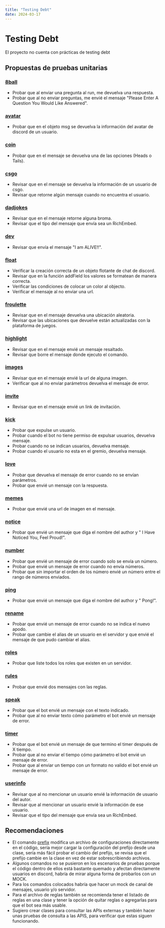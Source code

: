 ```yaml
---
title: "Testing Debt"
date: 2024-03-17
---
```


# Testing Debt
El proyecto no cuenta con prácticas de testing debt

## Propuestas de pruebas unitarias

### [8ball](https://github.com/CSDT-ECI/Ricardo-Martinez-advanced-discord-bot-easy-install/tree/master/src/commands/8ball.js)

- Probar que al enviar una pregunta al run, me devuelva una respuesta.
- Probar que al no enviar preguntas, me envié el mensaje "Please Enter A Question You Would Like Answered".

### [avatar](https://github.com/CSDT-ECI/Ricardo-Martinez-advanced-discord-bot-easy-install/tree/master/src/commands/avatar.js)
- Probar que en el objeto msg se devuelva la información del avatar de discord de un usuario.

### [coin](https://github.com/CSDT-ECI/Ricardo-Martinez-advanced-discord-bot-easy-install/tree/master/src/commands/coin.js)
- Probar que en el mensaje se devuelva una de las opciones (Heads o Tails).

### [csgo](https://github.com/CSDT-ECI/Ricardo-Martinez-advanced-discord-bot-easy-install/tree/master/src/commands/csgo.js)
- Revisar que en el mensaje se devuelva la información de un usuario de csgo.
- Revisar que retorne algún mensaje cuando no encuentra el  usuario.

### [dadjokes](https://github.com/CSDT-ECI/Ricardo-Martinez-advanced-discord-bot-easy-install/tree/master/src/commands/dadjokes.js)
- Revisar que en el mensaje retorne alguna broma.
- Revisar que el tipo del mensaje que envía sea un RichEmbed.

### [dev](https://github.com/CSDT-ECI/Ricardo-Martinez-advanced-discord-bot-easy-install/tree/master/src/commands/dev.js)
- Revisar que envía el mensaje "I am ALIVE!!".

### [float](https://github.com/CSDT-ECI/Ricardo-Martinez-advanced-discord-bot-easy-install/tree/master/src/commands/float.js)
- Verificar la creación correcta de un objeto flotante de chat de discord.
- Revisar que en la función addField los valores se formatean de manera correcta.
- Verificar las condiciones de colocar un color al objecto.
- Verificar el mensaje al no enviar una url.

### [froulette](https://github.com/CSDT-ECI/Ricardo-Martinez-advanced-discord-bot-easy-install/tree/master/src/commands/froulette.js)
- Revisar que en el mensaje devuelva una ubicación aleatoria.
- Revisar que las ubicaciones que devuelve están actualizadas con la plataforma de juegos.

### [highlight](https://github.com/CSDT-ECI/Ricardo-Martinez-advanced-discord-bot-easy-install/tree/master/src/commands/highlight.js)
- Revisar que en el mensaje envié un mensaje resaltado.
- Revisar que borre el mensaje donde ejecuto el comando.

### [images](https://github.com/CSDT-ECI/Ricardo-Martinez-advanced-discord-bot-easy-install/tree/master/src/commands/images.js)
- Revisar que en el mensaje envié la url de alguna imagen.
- Verificar que al no enviar parámetros devuelva el mensaje de error.

### [invite](https://github.com/CSDT-ECI/Ricardo-Martinez-advanced-discord-bot-easy-install/tree/master/src/commands/invite.js)
- Revisar que en el mensaje envié un link de invitación.

### [kick](https://github.com/CSDT-ECI/Ricardo-Martinez-advanced-discord-bot-easy-install/tree/master/src/commands/kick.js)
- Probar que expulse un usuario. 
- Probar cuando el bot no tiene permiso de expulsar usuarios, devuelva mensaje.
- Probar cuando no se indican usuarios, devuelva mensaje.
- Probar cuando el usuario no esta en el gremio, devuelva mensaje.

### [love](https://github.com/CSDT-ECI/Ricardo-Martinez-advanced-discord-bot-easy-install/tree/master/src/commands/love.js)
- Probar que devuelva el mensaje de error cuando no se envían parámetros.
- Probar que envié un mensaje con la respuesta.

### [memes](https://github.com/CSDT-ECI/Ricardo-Martinez-advanced-discord-bot-easy-install/tree/master/src/commands/memes.js)
- Probar que envié una url de imagen en el mensaje.

### [notice](https://github.com/CSDT-ECI/Ricardo-Martinez-advanced-discord-bot-easy-install/tree/master/src/commands/notice.js)
- Probar que envié un mensaje que diga el nombre del author y " I Have Noticed You, Feel Proud!".

### [number](https://github.com/CSDT-ECI/Ricardo-Martinez-advanced-discord-bot-easy-install/tree/master/src/commands/number.js)
- Probar que envié un mensaje de error cuando solo se envía un número.
- Probar que envié un mensaje de error cuando no envía números.
- Probar que sin importar el orden de los número envié un número entre el rango de números enviados.

### [ping](https://github.com/CSDT-ECI/Ricardo-Martinez-advanced-discord-bot-easy-install/tree/master/src/commands/ping.js)
- Probar que envié un mensaje que diga el nombre del author y " Pong!".

### [rename](https://github.com/CSDT-ECI/Ricardo-Martinez-advanced-discord-bot-easy-install/tree/master/src/commands/rename.js)
- Probar que envié un mensaje de error cuando no se indica el nuevo apodo.
- Probar que cambie el alias de un usuario en el servidor y que envié el mensaje de que pudo cambiar el alias.

### [roles](https://github.com/CSDT-ECI/Ricardo-Martinez-advanced-discord-bot-easy-install/tree/master/src/commands/roles.js)
- Probar que liste todos los roles que existen en un servidor.

### [rules](https://github.com/CSDT-ECI/Ricardo-Martinez-advanced-discord-bot-easy-install/tree/master/src/commands/rules.js)
- Probar que envié dos mensajes con las reglas.

### [speak](https://github.com/CSDT-ECI/Ricardo-Martinez-advanced-discord-bot-easy-install/tree/master/src/commands/speak.js)
- Probar que el bot envié un mensaje con el texto indicado.
- Probar que al no enviar texto cómo parámetro el bot envié un mensaje de error.

### [timer](https://github.com/CSDT-ECI/Ricardo-Martinez-advanced-discord-bot-easy-install/tree/master/src/commands/timer.js)

- Probar que el bot envié un mensaje de que termino el timer después de X tiempo.
- Probar que al no enviar el tiempo cómo parámetro el bot envié un mensaje de error.
- Probar que al enviar un tiempo con un formato no valido el bot envié un mensaje de error.

### [userinfo](https://github.com/CSDT-ECI/Ricardo-Martinez-advanced-discord-bot-easy-install/tree/master/src/commands/userinfo.js)
- Revisar que al no mencionar un usuario envié la información de usuario del autor.
- Revisar que al mencionar un usuario envié la información de ese usuario.
- Revisar que el tipo del mensaje que envía sea un RichEmbed.

## Recomendaciones
- El comando [prefix](https://github.com/CSDT-ECI/Ricardo-Martinez-advanced-discord-bot-easy-install/tree/master/src/commands/prefix.js) modifica un archivo de configuraciones directamente en el código, sería mejor cargar la configuración del prefijo desde una clase, sería más fácil probar el cambio del prefijo, se revisa que el prefijo cambie en la clase en vez de estar sobrescribiendo archivos.
- Algunos comandos no se pusieron en los escenarios de pruebas porque el código dentro de ellos está bastante quemado y afectan directamente usuarios en discord, habría de mirar alguna forma de probarlos con un MOCK.
- Para los comandos colocados habría que hacer un mock de canal de mensajes, usuario y/o servidor.
- Para el archivo de reglas también se recomienda tener el listado de reglas en una clase y tener la opción de quitar reglas o agregarlas para que el bot sea más usable.
- Sugiero crear clases para consultar las APIs externas y también hacer unas pruebas de consulta a las APIS, para verificar que estas siguen funcionando.